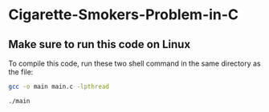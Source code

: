 # Cigarette-Smokers-Problem-in-C
## Make sure to run this code on Linux
To compile this code, run these two shell command in the same directory as the file:
```bash
gcc -o main main.c -lpthread
``` 
```bash
./main
``` 
